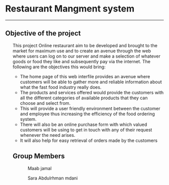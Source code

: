# Restaurant Mangment system
<hr/>
<h2> Objective of the project </h2>
<ul>
This project Online restaurant aim to be developed and brought to the market for maximum 
use and to create an avenue through the web where users can log on to our server and make a 
selection of whatever goods or food they like and subsequently pay via the internet. The 
following are the objectives this would bring:
  <ul>
<li>The home page of this web interfile provides an avenue where customers will be able to gather more and reliable information about what the fast food industry really does.  </li> 

<li> The products and services offered would provide the customers with all the different 
categories of available products that they can choose and select from. </li>
<li> This will provide a user friendly environment between the customer and employee thus 
increasing the efficiency of the food ordering system.</li>
<li> There will also be an online purchase form with which valued customers will be using to 
get in touch with any of their request whenever the need arises. </li>
<li> It will also help for easy retrieval of orders made by the customers</li>
</ul>
<h2>Group Members</h2>
<ul>
  <ol> Maab jamal</ol>
  <ol> Sara Abdulrhman mdani </ol>
</ul>
